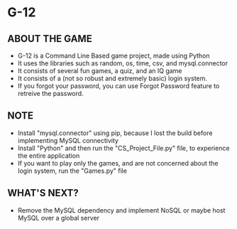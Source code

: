 <h1>G-12</h1>

<h2>ABOUT THE GAME</h2>
<p>
	<ul>
		<li>G-12 is a Command Line Based game project, made using Python</li>
		<li>It uses the libraries such as random, os, time, csv, and mysql.connector</li>
		<li>It consists of several fun games, a quiz, and an IQ game</li>
		<li>It consists of a (not so robust and extremely basic) login system.</li>
		<li>If you forgot your password, you can use Forgot Password feature to retreive the password.</li>
    </ul>
</p>

<h2>NOTE</h2>
<p>
	<ul>
		<li>Install "mysql.connector" using pip, because I lost the build before implementing MySQL connectivity</li>
		<li>Install "Python" and then run the "CS_Project_File.py" file, to experience the entire application</li>
		<li>If you want to play only the games, and are not concerned about the login system, run the "Games.py" file</li>
	</ul>
</p>

<h2>WHAT'S NEXT?</h2>
<p>
	<ul>
		<li>Remove the MySQL dependency and implement NoSQL or maybe host MySQL over a global server</li>
	</ul>
</p>
